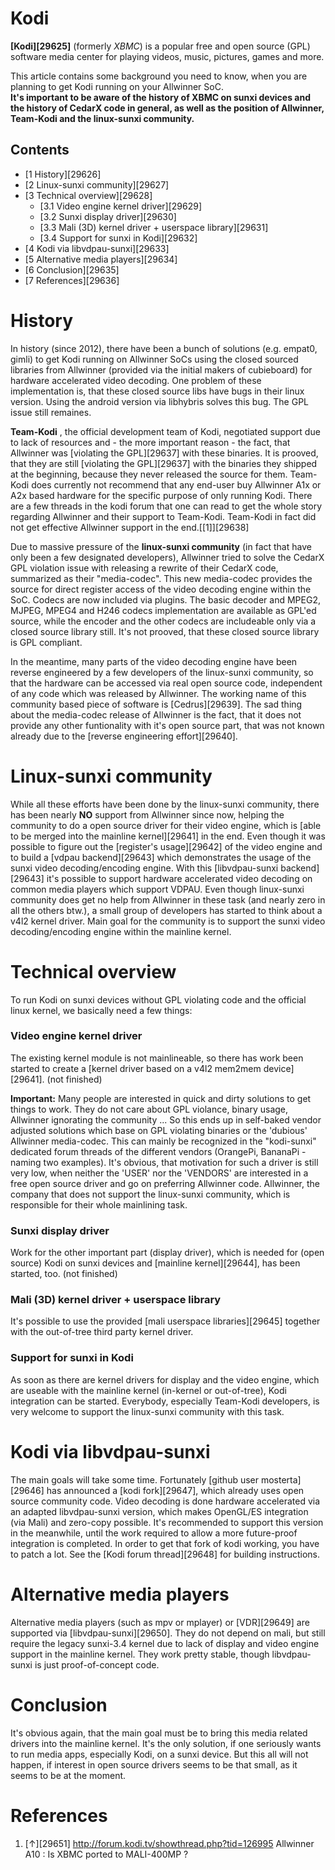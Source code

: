 # Kodi
**[Kodi][29625]** (formerly _XBMC_) is a popular free and open source (GPL) software media center for playing videos, music, pictures, games and more.  

This article contains some background you need to know, when you are planning to get Kodi running on your Allwinner SoC.  
**It's important to be aware of the history of XBMC on sunxi devices and the history of CedarX code in general, as well as the position of Allwinner, Team-Kodi and the linux-sunxi community.**
## Contents
  * [1 History][29626]
  * [2 Linux-sunxi community][29627]
  * [3 Technical overview][29628]
    * [3.1 Video engine kernel driver][29629]
    * [3.2 Sunxi display driver][29630]
    * [3.3 Mali (3D) kernel driver + userspace library][29631]
    * [3.4 Support for sunxi in Kodi][29632]
  * [4 Kodi via libvdpau-sunxi][29633]
  * [5 Alternative media players][29634]
  * [6 Conclusion][29635]
  * [7 References][29636]

# History
In history (since 2012), there have been a bunch of solutions (e.g. empat0, gimli) to get Kodi running on Allwinner SoCs using the closed sourced libraries from Allwinner (provided via the initial makers of cubieboard) for hardware accelerated video decoding. One problem of these implementation is, that these closed source libs have bugs in their linux version. Using the android version via libhybris solves this bug. The GPL issue still remaines.  

**Team-Kodi** , the official development team of Kodi, negotiated support due to lack of resources and - the more important reason - the fact, that Allwinner was [violating the GPL][29637] with these binaries. It is prooved, that they are still [violating the GPL][29637] with the binaries they shipped at the beginning, because they never released the source for them. Team-Kodi does currently not recommend that any end-user buy Allwinner A1x or A2x based hardware for the specific purpose of only running Kodi. There are a few threads in the kodi forum that one can read to get the whole story regarding Allwinner and their support to Team-Kodi. Team-Kodi in fact did not get effective Allwinner support in the end.[[1]][29638]  

Due to massive pressure of the **linux-sunxi community** (in fact that have only been a few designated developers), Allwinner tried to solve the CedarX GPL violation issue with releasing a rewrite of their CedarX code, summarized as their "media-codec". This new media-codec provides the source for direct register access of the video decoding engine within the SoC. Codecs are now included via plugins. The basic decoder and MPEG2, MJPEG, MPEG4 and H246 codecs implementation are available as GPL'ed source, while the encoder and the other codecs are includeable only via a closed source library still. It's not prooved, that these closed source library is GPL compliant.  

In the meantime, many parts of the video decoding engine have been reverse engineered by a few developers of the linux-sunxi community, so that the hardware can be accessed via real open source code, independent of any code which was released by Allwinner. The working name of this community based piece of software is [Cedrus][29639]. The sad thing about the media-codec release of Allwinner is the fact, that it does not provide any other funtionality with it's open source part, that was not known already due to the [reverse engineering effort][29640].  

# Linux-sunxi community
While all these efforts have been done by the linux-sunxi community, there has been nearly **NO** support from Allwinner since now, helping the community to do a open source driver for their video engine, which is [able to be merged into the mainline kernel][29641] in the end. Even though it was possible to figure out the [register's usage][29642] of the video engine and to build a [vdpau backend][29643] which demonstrates the usage of the sunxi video decoding/encoding engine. With this [libvdpau-sunxi backend][29643] it's possible to support hardware accelerated video decoding on common media players which support VDPAU. Even though linux-sunxi community does get no help from Allwinner in these task (and nearly zero in all the others btw.), a small group of developers has started to think about a v4l2 kernel driver. Main goal for the community is to support the sunxi video decoding/encoding engine within the mainline kernel.  

# Technical overview
To run Kodi on sunxi devices without GPL violating code and the official linux kernel, we basically need a few things: 
### Video engine kernel driver
The existing kernel module is not mainlineable, so there has work been started to create a [kernel driver based on a v4l2 mem2mem device][29641]. (not finished)  

**Important:** Many people are interested in quick and dirty solutions to get things to work. They do not care about GPL violance, binary usage, Allwinner ignorating the community ... So this ends up in self-baked vendor adjusted solutions which base on GPL violating binaries or the 'dubious' Allwinner media-codec. This can mainly be recognized in the "kodi-sunxi" dedicated forum threads of the different vendors (OrangePi, BananaPi - naming two examples). It's obvious, that motivation for such a driver is still very low, when neither the 'USER' nor the 'VENDORS' are interested in a free open source driver and go on preferring Allwinner code. Allwinner, the company that does not support the linux-sunxi community, which is responsible for their whole mainlining task.
### Sunxi display driver
Work for the other important part (display driver), which is needed for (open source) Kodi on sunxi devices and [mainline kernel][29644], has been started, too. (not finished) 
### Mali (3D) kernel driver + userspace library
It's possible to use the provided [mali userspace libraries][29645] together with the out-of-tree third party kernel driver.   

### Support for sunxi in Kodi
As soon as there are kernel drivers for display and the video engine, which are useable with the mainline kernel (in-kernel or out-of-tree), Kodi integration can be started. Everybody, especially Team-Kodi developers, is very welcome to support the linux-sunxi community with this task. 
# Kodi via libvdpau-sunxi
The main goals will take some time. Fortunately [github user mosterta][29646] has announced a [kodi fork][29647], which already uses open source community code. Video decoding is done hardware accelerated via an adapted libvdpau-sunxi version, which makes OpenGL/ES integration (via Mali) and zero-copy possible. It's recommended to support this version in the meanwhile, until the work required to allow a more future-proof integration is completed. In order to get that fork of kodi working, you have to patch a lot. See the [Kodi forum thread][29648] for building instructions. 
# Alternative media players
Alternative media players (such as mpv or mplayer) or [VDR][29649] are supported via [libvdpau-sunxi][29650]. They do not depend on mali, but still require the legacy sunxi-3.4 kernel due to lack of display and video engine support in the mainline kernel. They work pretty stable, though libvdpau-sunxi is just proof-of-concept code. 
# Conclusion
It's obvious again, that the main goal must be to bring this media related drivers into the mainline kernel. It's the only solution, if one seriously wants to run media apps, especially Kodi, on a sunxi device. But this all will not happen, if interest in open source drivers seems to be that small, as it seems to be at the moment. 
# References
  1. [↑][29651] <http://forum.kodi.tv/showthread.php?tid=126995> Allwinner A10 : Is XBMC ported to MALI-400MP ?
